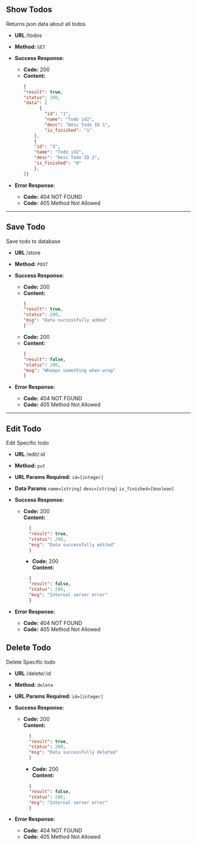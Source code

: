 **Show Todos**
----
Returns json data about all todos
* **URL**
  /todos
* **Method:**
  `GET`
* **Success Response:**
  * **Code:** 200 
  * **Content:**
      ```json
      {
      "result": true,
      "status": 200,
      "data": [
			{
		      "id": "1",
		      "name": "Todo id2",
		      "desc": "Desc Todo ID 1",
		      "is_finished": "1"
	      },
	      {
	      "id": "3",
	      "name": "Todo id2",
	      "desc": "Desc Todo ID 2",
	      "is_finished": "0"
	      },
	]} 
	```
  
* **Error Response:**
  * **Code:** 404 NOT FOUND 
  * **Code:** 405 Method Not Allowed

----

**Save Todo**
----
Save todo to database
* **URL**
  /store
* **Method:**
  `POST`
* **Success Response:**
  * **Code:** 200 
  * **Content:**
      ```json
      {
      "result": true,
      "status": 200,
      "msg": "Data successfully added"
      }```

  * **Code:** 200 
  * **Content:**
      ```json
      {
      "result": false,
      "status": 200,
      "msg": "Whoops something when wrog"
      }
	```

* **Error Response:**
  * **Code:** 404 NOT FOUND 
  * **Code:** 405 Method Not Allowed

----
**Edit Todo**
----
Edit Specific todo

* **URL**
  /edit/:id

* **Method:**
  `put`
*  **URL Params**
   **Required:** 
   `id=[integer]`

* **Data Params**
    `name=[string]`
    `desc=[string]`
    `is_finished=[boolean]`

* **Success Response:**

  * **Code:** 200 <br />
    **Content:**       
    ```json
      {
      "result": true,
      "status": 200,
      "msg": "Data successfully edited"
      }
	```

    * **Code:** 200 <br />
    **Content:**       
    ```json
      {
      "result": false,
      "status": 200,
      "msg": "Internal server error"
      }
	```
* **Error Response:**
  * **Code:** 404 NOT FOUND 
  * **Code:** 405 Method Not Allowed

**Delete Todo**
----
  Delete Specific todo
* **URL**
  /delete/:id

* **Method:**
  `delete`
*  **URL Params**
   **Required:** 
   `id=[integer]`

* **Success Response:**

  * **Code:** 200 <br />
    **Content:**       
    ```json
      {
      "result": true,
      "status": 200,
      "msg": "Data successfully deleted"
      }
	```

    * **Code:** 200 <br />
    **Content:**       
    ```json
      {
      "result": false,
      "status": 200,
      "msg": "Internal server error"
      }
	```
* **Error Response:**
  * **Code:** 404 NOT FOUND 
  * **Code:** 405 Method Not Allowed

